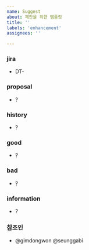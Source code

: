```yaml
---
name: Suggest
about: 제안을 위한 템플릿
title: ''
labels: 'enhancement'
assignees: ''

---
```


### jira

- DT-

### proposal

- ?

### history

- ?

### good

- ?

### bad

- ?

### information

- ?

### 참조인

- @gimdongwon @seunggabi
